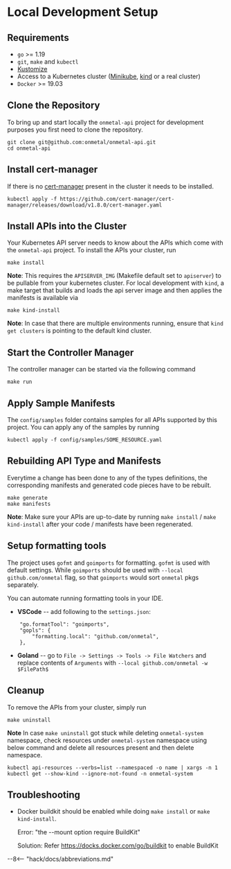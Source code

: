 # Local Development Setup

## Requirements

* `go` >= 1.19
* `git`, `make` and `kubectl`
* [Kustomize](https://kustomize.io/)
* Access to a Kubernetes cluster ([Minikube](https://minikube.sigs.k8s.io/docs/), [kind](https://kind.sigs.k8s.io/) or a
  real cluster)
* `Docker` >= 19.03

## Clone the Repository

To bring up and start locally the `onmetal-api` project for development purposes you first need to clone the repository.

```shell
git clone git@github.com:onmetal/onmetal-api.git
cd onmetal-api
```

## Install cert-manager

If there is no [cert-manager](https://cert-manager.io/docs/) present in the cluster it needs to be installed.

```shell
kubectl apply -f https://github.com/cert-manager/cert-manager/releases/download/v1.8.0/cert-manager.yaml
```

## Install APIs into the Cluster

Your Kubernetes API server needs to know about the APIs which come with the `onmetal-api` project. To install the APIs
your cluster, run

```shell
make install
```

**Note**: This requires the `APISERVER_IMG` (Makefile default set to `apiserver`) to be pullable from your kubernetes
cluster. For local development with `kind`, a make target that builds and loads the api server image and then applies
the manifests is available via

```shell
make kind-install
```

**Note**: In case that there are multiple environments running, ensure that `kind get clusters` is pointing to the
default kind cluster.

## Start the Controller Manager

The controller manager can be started via the following command

```shell
make run
```

## Apply Sample Manifests

The `config/samples` folder contains samples for all APIs supported by this project. You can apply any of the samples by
running

```shell
kubectl apply -f config/samples/SOME_RESOURCE.yaml
```

## Rebuilding API Type and Manifests

Everytime a change has been done to any of the types definitions, the corresponding manifests and generated code pieces
have to be rebuilt.

```shell
make generate
make manifests
```

**Note**: Make sure your APIs are up-to-date by running `make install` / `make kind-install` after your code / manifests
have been regenerated.

## Setup formatting tools

The project uses `gofmt` and `goimports` for formatting. `gofmt` is used with default settings. While `goimports` should
be used with `--local github.com/onmetal` flag, so that `goimports` would sort `onmetal` pkgs separately.

You can automate running formatting tools in your IDE.

- **VSCode** -- add following to the `settings.json`:

```
    "go.formatTool": "goimports",
    "gopls": {
        "formatting.local": "github.com/onmetal",
    },
```

- **Goland** -- go to `File -> Settings -> Tools -> File Watchers` and replace contents of `Arguments`
  with `--local github.com/onmetal -w $FilePath$`

## Cleanup

To remove the APIs from your cluster, simply run

```shell
make uninstall
```

**Note** In case `make uninstall` got stuck while deleting `onmetal-system` namespace, check resources under `onmetal-system`
namespace using below command and delete all resources present and then delete namespace.

```shell
kubectl api-resources --verbs=list --namespaced -o name | xargs -n 1 kubectl get --show-kind --ignore-not-found -n onmetal-system
```


## Troubleshooting

* Docker buildkit should be enabled while doing `make install` or `make kind-install`.

  Error: "the --mount option require BuildKit"

  Solution: Refer https://docks.docker.com/go/buildkit to enable BuildKit

--8<-- "hack/docs/abbreviations.md"